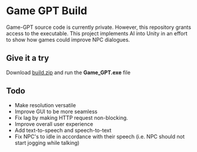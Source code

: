 # Game GPT Build
Game-GPT source code is currently private. However, this repository grants access to the executable.
This project implements AI into Unity in an effort to show how games could improve NPC dialogues. 

## Give it a try
Download [build.zip](https://github.com/Thenewchicken55/Game-GPT-Build/releases/download/v1.0.0/build.zip) and run the **Game_GPT.exe** file

## Todo
 - Make resolution versatile
 - Improve GUI to be more seamless
 - Fix lag by making HTTP request non-blocking.
 - Improve overall user experience
 - Add text-to-speech and speech-to-text
 - Fix NPC's to idle in accordance with their speech (i.e. NPC should not start jogging while talking)
